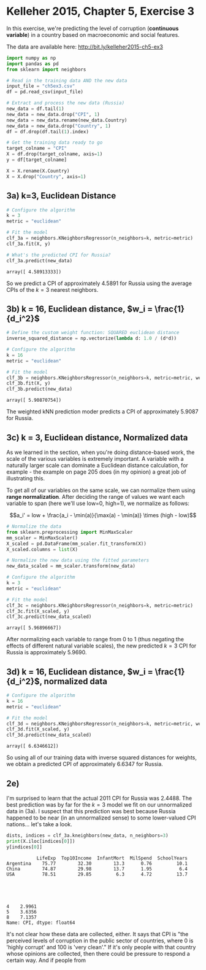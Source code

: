 
# Kelleher 2015, Chapter 5, Exercise 3

In this exercise, we're predicting the level of corruption (**continuous variable**) in a country based on macroeconomic and social features.

The data are available here: http://bit.ly/kelleher2015-ch5-ex3


```python
import numpy as np
import pandas as pd
from sklearn import neighbors

# Read in the training data AND the new data
input_file = "ch5ex3.csv"
df = pd.read_csv(input_file)

# Extract and process the new data (Russia)
new_data = df.tail(1)
new_data = new_data.drop("CPI", 1)
new_data = new_data.rename(new_data.Country)
new_data = new_data.drop("Country", 1)
df = df.drop(df.tail(1).index)

# Get the training data ready to go
target_colname = "CPI"
X = df.drop(target_colname, axis=1)
y = df[target_colname]

X = X.rename(X.Country)
X = X.drop("Country", axis=1)
```

## 3a) k=3, Euclidean Distance


```python
# Configure the algorithm
k = 3
metric = "euclidean"

# Fit the model
clf_3a = neighbors.KNeighborsRegressor(n_neighbors=k, metric=metric)
clf_3a.fit(X, y)

# What's the predicted CPI for Russia?
clf_3a.predict(new_data)
```




    array([ 4.58913333])



So we predict a CPI of approximately 4.5891 for Russia using the average CPIs of the $k=3$ nearest neighbors.

## 3b) k = 16, Euclidean distance, $w_i = \frac{1}{d_i^2}$


```python
# Define the custom weight function: SQUARED euclidean distance
inverse_squared_distance = np.vectorize(lambda d: 1.0 / (d*d))

# Configure the algorithm
k = 16
metric = "euclidean"

# Fit the model
clf_3b = neighbors.KNeighborsRegressor(n_neighbors=k, metric=metric, weights=inverse_squared_distance)
clf_3b.fit(X, y)
clf_3b.predict(new_data)
```




    array([ 5.90870754])



The weighted kNN prediction moder predicts a CPI of approximately 5.9087 for Russia.

## 3c) k = 3, Euclidean distance, Normalized data

As we learned in the section, when you're doing distance-based work, the scale of the various variables is extremely important. A variable with a naturally larger scale can dominate a Euclidean distance calculation, for example - the example on page 205 does (in my opinion) a great job of illustrating this.

To get all of our variables on the same scale, we can normalize them using **range normalization**. After deciding the range of values we want each variable to span (here we'll use low=0, high=1), we normalize as follows:

$$a_i' = low + \frac{a_i - \min(a)}{\max(a) - \min(a)} \times (high - low)$$


```python
# Normalize the data
from sklearn.preprocessing import MinMaxScaler
mm_scaler = MinMaxScaler()
X_scaled = pd.DataFrame(mm_scaler.fit_transform(X))
X_scaled.columns = list(X)

# Normalize the new data using the fitted parameters
new_data_scaled = mm_scaler.transform(new_data)

# Configure the algorithm
k = 3
metric = "euclidean"

# Fit the model
clf_3c = neighbors.KNeighborsRegressor(n_neighbors=k, metric=metric)
clf_3c.fit(X_scaled, y)
clf_3c.predict(new_data_scaled)
```




    array([ 5.96896667])



After normalizing each variable to range from 0 to 1 (thus negating the effects of different natural variable scales), the new predicted $k = 3$ CPI for Russia is approximately 5.9690.

## 3d) k = 16, Euclidean distance, $w_i = \frac{1}{d_i^2}$, normalized data


```python
# Configure the algorithm
k = 16
metric = "euclidean"

# Fit the model
clf_3d = neighbors.KNeighborsRegressor(n_neighbors=k, metric=metric, weights=inverse_squared_distance)
clf_3d.fit(X_scaled, y)
clf_3d.predict(new_data_scaled)
```




    array([ 6.6346612])



So using all of our training data with inverse squared distances for weights, we obtain a predicted CPI of approximately 6.6347 for Russia.

## 2e)

I'm surprised to learn that the actual 2011 CPI for Russia was 2.4488. The best prediction was by far for the $k=3$ model we fit on our unnormalized data in (3a). I suspect that this prediction was best because Russia happened to be near (in an unnormalized sense) to some lower-valued CPI nations... let's take a look.


```python
dists, indices = clf_3a.kneighbors(new_data, n_neighbors=3)
print(X.iloc[indices[0]])
y[indices[0]]
```

               LifeExp  Top10Income  InfantMort  MilSpend  SchoolYears
    Argentina    75.77        32.30        13.3      0.76         10.1
    China        74.87        29.98        13.7      1.95          6.4
    USA          78.51        29.85         6.3      4.72         13.7





    4    2.9961
    5    3.6356
    8    7.1357
    Name: CPI, dtype: float64



It's not clear how these data are collected, either. It says that CPI is "the perceived levels of corruption in the public sector of countries, where 0 is 'highly corrupt' and 100 is 'very clean'." If it's only people with that country whose opinions are collected, then there could be pressure to respond a certain way. And if people from 
